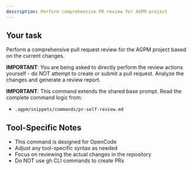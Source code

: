 ```yaml
---
description: Perform comprehensive PR review for AGPM project
---
```


## Your task

Perform a comprehensive pull request review for the AGPM project based on the current changes.

**IMPORTANT**: You are being asked to directly perform the review actions yourself - do NOT attempt to create or submit a pull request. Analyze the changes and generate a review report.

**IMPORTANT**: This command extends the shared base prompt. Read the complete command logic from:
- `.agpm/snippets/commands/pr-self-review.md`

## Tool-Specific Notes

- This command is designed for OpenCode
- Adjust any tool-specific syntax as needed
- Focus on reviewing the actual changes in the repository
- Do NOT use gh CLI commands to create PRs
